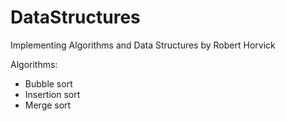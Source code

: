 # DataStructures
Implementing Algorithms and Data Structures by Robert Horvick

Algorithms:
* Bubble sort
* Insertion sort
* Merge sort
